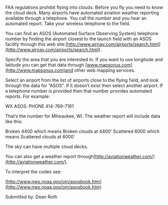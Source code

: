 FAA regulations prohibit flying into clouds. Before you fly you need to know the cloud deck. Many airports have automated aviation weather reporting available through a telephone. You call the number and you hear an automated report. Take your wireless telephone to the field.

You can find an ASOS (Automated Surface Observing System) telephone number by finding the airport closest to the launch field with an ASOS facility through this web site:[http://www.airnav.com/airports/search.html](http://www.airnav.com/airports/search.html) .

Specify the area that you are interested in. If you want to use longitude and latitude you can get that data through [www.mapsonus.com](http://www.mapsonus.com)and other web mapping services.

Select an airport from the list of airports close to the flying field, and look through the data for “ASOS”. If it doesn’t exist then select another airport. If a telephone number is provided then that number provides automated reports. For example:

WX ASOS: PHONE 414-769-7161

That’s the number for Milwaukee, WI. The weather report will include data like this:

Broken 4400 which means Broken clouds at 4400’ Scattered 6000 which means Scattered clouds at 6000’

The sky can have multiple cloud decks.

You can also get a weather report through[http://aviationweather.com/](http://aviationweather.com/).

To interpret the codes see:

[http://www.nws.noaa.gov/om/asosbook.htm](http://www.nws.noaa.gov/om/asosbook.htm)

Submitted by: Dean Roth

